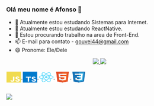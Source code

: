 ### Olá meu nome é Afonso 👋

- 🔭  Atualmente estou estudando Sistemas para Internet.
- 🌱  Atualmente estou estudando ReactNative.
- 👯 Estou procurando trabalho na area de Front-End.
- 📫 E-mail para contato - gouvei44@gmail.com
- 😄 Pronome: Ele/Dele

<div align="center">
  <a href="https://github.com/gouvei4">
  <img height="180em" src="https://github-readme-stats.vercel.app/api?username=gouvei4&show_icons=true&theme=dark&include_all_commits=true&count_private=true"/>
  <img height="180em" src="https://github-readme-stats.vercel.app/api/top-langs/?username=gouvei4&layout=compact&langs_count=7&theme=dark"/>
</div>
  
  <div style="display: inline_block"><br>
  <img align="center" alt="Rafa-Js" height="30" width="40" src="https://raw.githubusercontent.com/devicons/devicon/master/icons/javascript/javascript-plain.svg">
  <img align="center" alt="Rafa-Ts" height="30" width="40" src="https://raw.githubusercontent.com/devicons/devicon/master/icons/typescript/typescript-plain.svg">
  <img align="center" alt="Rafa-React" height="30" width="40" src="https://raw.githubusercontent.com/devicons/devicon/master/icons/react/react-original.svg">
  <img align="center" alt="Rafa-HTML" height="30" width="40" src="https://raw.githubusercontent.com/devicons/devicon/master/icons/html5/html5-original.svg">
  <img align="center" alt="Rafa-CSS" height="30" width="40" src="https://raw.githubusercontent.com/devicons/devicon/master/icons/css3/css3-original.svg">
  </div>
  
  ##
  
  <a href="https://www.linkedin.com/in/afonso-gouveia-842b0420a" target="_blank"><img src="https://img.shields.io/badge/-LinkedIn-%230077B5?style=for-the-badge&logo=linkedin&logoColor=white" target="_blank"></a> 

